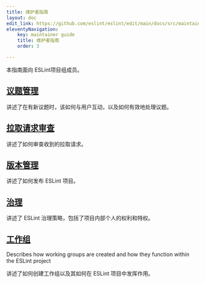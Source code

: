 ```yaml
---
title: 维护者指南
layout: doc
edit_link: https://github.com/eslint/eslint/edit/main/docs/src/maintainer-guide/index.md
eleventyNavigation:
    key: maintainer guide 
    title: 维护者指南 
    order: 3

---
```


本指南面向 ESLint项目组成员。

## [议题管理](issues)

讲述了在有新议题时，该如何与用户互动，以及如何有效地处理议题。

## [拉取请求审查](pullrequests)

讲述了如何审查收到的拉取请求。

## [版本管理](releases)

讲述了如何发布 ESLint 项目。

## [治理](governance)

讲述了 ESLint 治理策略，包括了项目内部个人的权利和特权。

## [工作组](working-groups)

Describes how working groups are created and how they function within the ESLint project

讲述了如何创建工作组以及其如何在 ESLint 项目中发挥作用。
